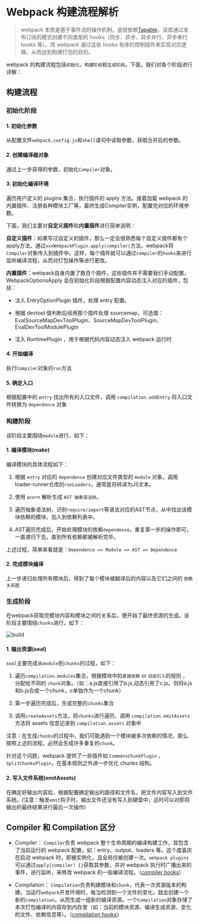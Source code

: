 # Webpack 构建流程解析

> webpack 本质是基于事件流的操作机制。底层依赖[Tapable](https://github.com/webpack/tapable)，该库通过发布订阅的模式创建不同类型的 hooks（同步、异步、异步并行、异步串行 hooks 等）。而 webpack 通过这些 hooks 有序的控制插件来实现对应逻辑，从而达到构建打包的目的。

webpack 的构建流程包括`初始化`、`构建阶段`和`生成阶段`。下面，我们对各个阶段进行详解：

## 构建流程

### 初始化阶段

#### 1. 初始化参数

从配置文件`webpack.config.js`和`shell`语句中读取参数，获取合并后的参数。

#### 2. 创建编译器对象

通过上一步获得的参数，初始化`Compiler`对象。

#### 3. 初始化编译环境

遍历用户定义的 plugins 集合，执行插件的 apply 方法。接着加载 webpack 的内置插件、注册各种模块工厂等，最终生成Compiler实例，配置完对应的环境参数。

下面，我们主要对**自定义插件**和**内置插件**进行简单说明：

**自定义插件**：如果写过自定义的插件，那么一定会很熟悉每个自定义插件都有个apply方法，通过`xxxWebpackPlugin.apply(compiler)`方法，webpack将`Compiler`对象传入到插件中。这样，每个插件就可以通过`compiler`的`hooks`来进行监听编译流程，从而对打包操作等进行更改。

**内置插件**：webpack自身内置了数百个插件，这些插件并不需要我们手动配置，WebpackOptionsApply 会在初始化阶段根据配置内容动态注入对应的插件，包括：

* 注入 EntryOptionPlugin 插件，处理 entry 配置。

* 根据 devtool 值判断后续用那个插件处理 sourcemap，可选值：EvalSourceMapDevToolPlugin、SourceMapDevToolPlugin、EvalDevToolModulePlugin

* 注入 RuntimePlugin ，用于根据代码内容动态注入 webpack 运行时

#### 4. 开始编译

执行`Compiler`对象的`run`方法

#### 5. 确定入口

根据配置中的 `entry` 找出所有的入口文件，调用 `compilation.addEntry` 将入口文件转换为 `dependence` 对象

### 构建阶段

该阶段主要围绕`module`进行，如下：

#### 1. 编译模块(make)

编译模块的具体流程如下：

1. 根据 `entry` 对应的 `dependence` 创建对应文件类型的 `module` 对象，调用loader-runner仓库的`runLoaders`，通常是将转译为JS文本。

2. 使用 `acorn` 解析生成 `AST 抽象语法树`。

3. 遍历抽象语法树，识别`require/import`等语法对应的AST节点，从中找出该模块依赖的模块，加入到依赖列表中。

4. AST遍历完成后，开始处理模块的依赖`dependence`。重复第一步的操作即可，一直递归下去，直到所有依赖都被解析完毕。

上述过程，简单来看就是：`Dependence => Module => AST => Dependence`

#### 2. 完成模块编译

上一步递归处理所有模块后，得到了每个模块被翻译后的内容以及它们之间的 `依赖关系图`

### 生成阶段

在webpack获取完模块内容和模块之间的关系后，便开始了最终资源的生成。该阶段主要围绕`chunks`进行，如下：

![build](https://raw.githubusercontent.com/kerwin-ly/Blog/master/assets/imgs/webpack/build.png)

#### 1. 输出资源(seal)

`seal`主要完成从`module`到`chunks`的过程，如下：

1. 遍历`compilation.modules`集合，根据模块中的`直接依赖` or `动态引入`的规则 ，分配给不同的 `chunk`对象。（如：a.js直接引用了b.js,动态引用了c.js。则将a.js和b.js合成一个chunk，c单独作为一个chunk）

2. 第一步遍历完成后，生成完整的`chunks`集合

3. 调用`createAssets`方法，将`chunks`进行遍历，调用 `compilation.emitAssets` 方法将 assets 信息记录到 `compilation.assets` 对象中

注意：在生成`chunks`的过程中，我们可能遇到一个模块被多次依赖的情况，那么按照上述的流程，必然会生成许多重复的`chunk`。

针对这个问题，webpack 提供了一些插件如 `CommonsChunkPlugin` 、`SplitChunksPlugin`，在基本规则之外进一步优化 chunks 结构。

#### 2. 写入文件系统(emitAssets)

在确定好输出内容后，根据配置确定输出的路径和文件名，把文件内容写入到文件系统。(注意：触发`emit`钩子时，输出文件还没有写入到硬盘中，这时可以对即将输出的最终结果进行最后一次操作)

## Compiler 和 Compilation 区分

- Compiler： `Compiler`负责 webpack 整个生命周期的编译构建工作，其包含了当前运行的 webpack 配置，如：entry、output、loaders 等。这个度喜庆在启动 webpack 时，即被实例化，且全局仅被创建一次。`webpack plugins`可以通过`apply(compiler) {}`获取其参数，并对 webpack 执行时广播出来的事件，进行监听，来修改 webpack 的一些编译流程。（[compiler hooks](https://webpack.docschina.org/api/compiler-hooks/)）

- Compilation： `Compilation`负责构建模块和`chunk`，代表一次资源版本的构建。当运行`webpack`开发环境时，每当检测到一个文件的变化，就会创建一个新的`compilation`，从而生成一组新的编译资源。一个`Compilation`对象存储了本次打包编译的内容存到内存里（如：当前的模块资源、编译生成资源、变化的文件、依赖信息等）。（[compilation hooks](https://webpack.docschina.org/api/compilation-hooks/)）
